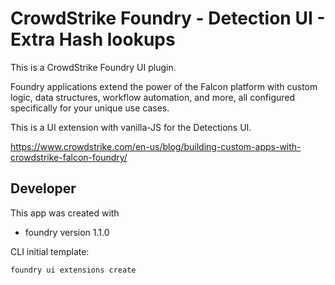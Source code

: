 # CrowdStrike Foundry - Detection UI - Extra Hash lookups

This is a CrowdStrike Foundry UI plugin. 

Foundry applications extend the power of the Falcon platform with custom logic, data structures, workflow automation, and more, all configured specifically for your unique use cases. 

This is a UI extension with vanilla-JS for the Detections UI. 

https://www.crowdstrike.com/en-us/blog/building-custom-apps-with-crowdstrike-falcon-foundry/

## Developer

This app was created with 

* foundry version 1.1.0

CLI initial template: 

`foundry ui extensions create`
